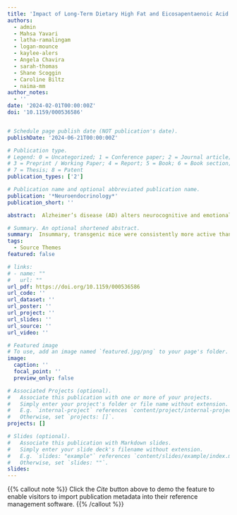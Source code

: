```yaml
---
title: 'Impact of Long-Term Dietary High Fat and Eicosapentaenoic Acid on Behavior and Hypothalamic-Pituitary-Adrenal Axis Activity in Amyloidogenic APPswe/PSEN1dE9 Mice'
authors:
  - admin
  - Mahsa Yavari
  - latha-ramalingam
  - logan-mounce
  - kaylee-alers
  - Angela Chavira
  - sarah-thomas
  - Shane Scoggin
  - Caroline Biltz
  - naima-mm
author_notes:
  - ''
date: '2024-02-01T00:00:00Z'
doi: '10.1159/000536586'


# Schedule page publish date (NOT publication's date).
publishDate: '2024-06-21T00:00:00Z'

# Publication type.
# Legend: 0 = Uncategorized; 1 = Conference paper; 2 = Journal article;
# 3 = Preprint / Working Paper; 4 = Report; 5 = Book; 6 = Book section;
# 7 = Thesis; 8 = Patent
publication_types: ['2']

# Publication name and optional abbreviated publication name.
publication: '*Neuroendocrinology*'
publication_short: ''

abstract:  Alzheimer’s disease (AD) alters neurocognitive and emotional function and causes dysregulation of multiple homeostatic processes. The leading AD framework pins amyloid beta plaques and tau tangles as primary drivers of dysfunction. However, many additional variables, including diet, stress, sex, age, and pain tolerance, interact in ways that are not fully understood to impact the onset and progression of AD pathophysiology. We asked: (1) does high-fat diet, compared to low-fat diet, exacerbate AD pathophysiology and behavioral decline? And, (2) can supplementation with eicosapentaenoic (EPA)-enriched fish oil prevent high-fat-diet-induced changes?

# Summary. An optional shortened abstract.
summary:  Insummary, transgenic mice were consistently more active than non-transgenic mice but did not perform worse on either cognitive task, even though we recently reported that these same transgenic mice exhibited metabolic changes and had increased amyloid beta. Mice fed high-fat diet had higher baseline and post-stressor corticosterone, but diet did not impact cognition or pain tolerance. Sex had the biggest influence, as female mice were consistently more active and had higher corticosterone than males. 
tags:
  - Source Themes
featured: false

# links:
# - name: ""
#   url: ""
url_pdf: https://doi.org/10.1159/000536586
url_code: ''
url_dataset: ''
url_poster: ''
url_project: ''
url_slides: ''
url_source: ''
url_video: ''

# Featured image
# To use, add an image named `featured.jpg/png` to your page's folder.
image:
  caption: ''
  focal_point: ''
  preview_only: false

# Associated Projects (optional).
#   Associate this publication with one or more of your projects.
#   Simply enter your project's folder or file name without extension.
#   E.g. `internal-project` references `content/project/internal-project/index.md`.
#   Otherwise, set `projects: []`.
projects: []

# Slides (optional).
#   Associate this publication with Markdown slides.
#   Simply enter your slide deck's filename without extension.
#   E.g. `slides: "example"` references `content/slides/example/index.md`.
#   Otherwise, set `slides: ""`.
slides:
---
```


{{% callout note %}}
Click the _Cite_ button above to demo the feature to enable visitors to import publication metadata into their reference management software.
{{% /callout %}}
